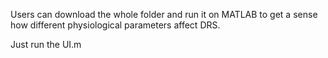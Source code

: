 Users can download the whole folder and run it on MATLAB to get a sense how different physiological parameters affect DRS.

Just run the UI.m